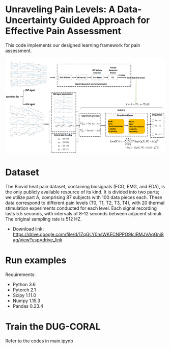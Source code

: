 #  Unraveling Pain Levels: A Data-Uncertainty Guided Approach for Effective Pain Assessment

This code implements our designed learning framework for pain assessment.

<img src="plots/arch.png"  width="600" height="300">

# Dataset
The Biovid heat pain dataset, containing biosignals (ECG, EMG, and EDA), is the only publicly available resource of its kind. It is divided into two parts; we utilize part A, comprising 87 subjects with 100 data pieces each. These data correspond to different pain levels (T0, T1, T2, T3, T4), with 20 thermal stimulation experiments conducted for each level. Each signal recording lasts 5.5 seconds, with intervals of 8-12 seconds between adjacent stimuli. The original sampling rate is 512 HZ.

* Download link: https://drive.google.com/file/d/1ZqGLY0nsWKECNPPO9IcIBMJVAqGni8ag/view?usp=drive_link

# Run examples

Requirements:

* Python 3.6
* Pytorch 2.1
* Scipy 1.11.0 
* Numpy 1.15.3
* Pandas 0.23.4

# Train the DUG-CORAL
Refer to the codes in main.ipynb
